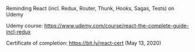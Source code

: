 Reminding React (incl. Redux, Router, Thunk, Hooks, Sagas, Tests) on Udemy

Udemy course: https://www.udemy.com/course/react-the-complete-guide-incl-redux

Certificate of completion: https://bit.ly/react-cert (May 13, 2020)
